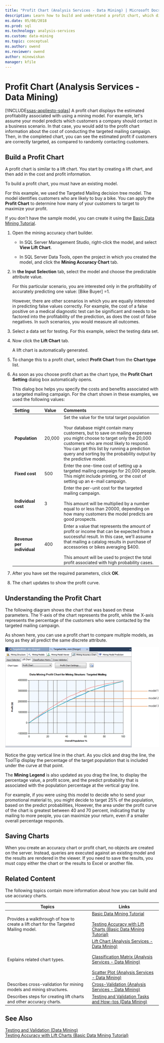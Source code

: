```yaml
---
title: "Profit Chart (Analysis Services - Data Mining) | Microsoft Docs"
description: Learn how to build and understand a profit chart, which displays estimated profitability associated with using a mining model in SQL Server Analysis Services.
ms.date: 05/08/2018
ms.prod: sql
ms.technology: analysis-services
ms.custom: data-mining
ms.topic: conceptual
ms.author: owend
ms.reviewer: owend
author: minewiskan
manager: kfile
---
```

# Profit Chart (Analysis Services - Data Mining)
[!INCLUDE[ssas-appliesto-sqlas](../includes/ssas-appliesto-sqlas.md)]
  A profit chart displays the estimated profitability associated with using a mining model. For example, let's assume your model predicts which customers a company should contact in a business scenario. In that case, you would add to the profit chart information about the cost of conducting the targeted mailing campaign. Then, in the completed chart, you can see the estimated profit if customers are correctly targeted, as compared to randomly contacting customers.  
  
## Build a Profit Chart  
 A profit chart is similar to a lift chart. You start by creating a lift chart, and then add in the cost and profit information.  
  
 To build a profit chart, you must have an existing model.  
  
 For this example, we used the Targeted Mailing decision tree model. The model identifies customers who are likely to buy a bike. You can apply the **Profit Chart** to determine how many of your customers to target to maximize your profit.  
  
 If you don't have the sample model, you can create it using the [Basic Data Mining Tutorial](/previous-versions/sql/sql-server-2016/ms167167(v=sql.130)).  
  
1.  Open the mining accuracy chart builder.  
  
    -   In SQL Server Management Studio, right-click the model, and select **View Lift Chart**.  
  
    -   In SQL Server Data Tools, open the project in which you created the model, and click the **Mining Accuracy Chart** tab.  
  
2.  In **the Input Selection** tab, select the model and choose the predictable attribute value.  
  
     For this particular scenario, you are interested only in the profitability of accurately predicting one value: [Bike Buyer] =1.  
  
     However, there are other scenarios in which you are equally interested in predicting false values correctly. For example, the cost of a false positive on a medical diagnostic test can be significant and needs to be factored into the profitability of the prediction, as does the cost of false negatives. In such scenarios, you would measure all outcomes.  
  
3.  Select a data set for testing. For this example, select the testing data set.  
  
4.  Now click the **Lift Chart** tab.  
  
     A lift chart is automatically generated.  
  
5.  To change this to a profit chart, select **Profit Chart** from the **Chart type** list.  
  
6.  As soon as you choose profit chart as the chart type, the **Profit Chart Setting** dialog box automatically opens.  
  
     This dialog box helps you specify the costs and benefits associated with a targeted mailing campaign. For the chart shown in these examples, we used the following values:  
  
    |Setting|Value|Comments|  
    |-------------|-----------|--------------|  
    |**Population**|20,000|Set the value for the total target population<br /><br /> Your database might contain many customers, but to save on mailing expenses you might choose to target only the 20,000 customers who are most likely to respond. You can get this list by running a prediction query and sorting by the probability output by the predictive model.|  
    |**Fixed cost**|500|Enter the one-time cost of setting up a targeted mailing campaign for 20,000 people. This might include printing, or the cost of setting up an e-mail campaign.|  
    |**Individual cost**|3|Enter the per-unit cost for the targeted mailing campaign.<br /><br /> This amount will be multiplied by a number equal to or less than 20000, depending on how many customers the model predicts are good prospects.|  
    |**Revenue per individual**|400|Enter a value that represents the amount of profit or income that can be expected from a successful result. In this case, we'll assume that mailing a catalog results in purchase of accessories or bikes averaging $400.<br /><br /> This amount will be used to project the total profit associated with high probability cases.|  
  
7.  After you have set the required parameters, click **OK**.  
  
8.  The chart updates to show the profit curve.  
  
## Understanding the Profit Chart  
 The following diagram shows the chart that was based on these parameters. The Y-axis of the chart represents the profit, while the X-axis represents the percentage of the customers who were contacted by the targeted mailing campaign.  
  
 As shown here, you can use a profit chart to compare multiple models, as long as they all predict the same discrete attribute.  
  
 ![a profit chart comparing three models](../../analysis-services/data-mining/media/dm14-profitchartupdated.png "a profit chart comparing three models")  
  
 Notice the gray vertical line in the chart. As you click and drag the line, the ToolTip display the percentage of the target population that is included under the curve at that point.  
  
 The **Mining Legend** is also updated as you drag the line, to display the percentage value, a profit score, and the predict probability that is associated with the population percentage at the vertical gray line.  
  
 For example, if you were using this model to decide who to send your promotional material to, you might decide to target 25% of the population, based on the predict probabilities, However, the area under the profit curve of the chart is greatest between 40 and 70 percent, indicating that by mailing to more people, you can maximize your return, even if a smaller overall percentage responds.  
  
## Saving Charts  
 When you create an accuracy chart or profit chart, no objects are created on the server. Instead, queries are executed against an existing model and the results are rendered in the viewer. If you need to save the results, you must copy either the chart or the results to Excel or another file.  
  
## Related Content  
 The following topics contain more information about how you can build and use accuracy charts.  
  
|Topics|Links|  
|------------|-----------|  
|Provides a walkthrough of how to create a lift chart for the Targeted Mailing model.|[Basic Data Mining Tutorial](/previous-versions/sql/sql-server-2016/ms167167(v=sql.130))<br /><br /> [Testing Accuracy with Lift Charts &#40;Basic Data Mining Tutorial&#41;](https://msdn.microsoft.com/library/822d414b-4a39-473f-80c3-53476e30655a)|  
|Explains related chart types.|[Lift Chart &#40;Analysis Services - Data Mining&#41;](../../analysis-services/data-mining/lift-chart-analysis-services-data-mining.md)<br /><br /> [Classification Matrix &#40;Analysis Services - Data Mining&#41;](../../analysis-services/data-mining/classification-matrix-analysis-services-data-mining.md)<br /><br /> [Scatter Plot &#40;Analysis Services - Data Mining&#41;](../../analysis-services/data-mining/scatter-plot-analysis-services-data-mining.md)|  
|Describes cross-validation for mining models and mining structures.|[Cross-Validation &#40;Analysis Services - Data Mining&#41;](../../analysis-services/data-mining/cross-validation-analysis-services-data-mining.md)|  
|Describes steps for creating lift charts and other accuracy charts.|[Testing and Validation Tasks and How-tos &#40;Data Mining&#41;](../../analysis-services/data-mining/testing-and-validation-tasks-and-how-tos-data-mining.md)|  
  
## See Also  
 [Testing and Validation &#40;Data Mining&#41;](../../analysis-services/data-mining/testing-and-validation-data-mining.md)   
 [Testing Accuracy with Lift Charts &#40;Basic Data Mining Tutorial&#41;](https://msdn.microsoft.com/library/822d414b-4a39-473f-80c3-53476e30655a)  
  
